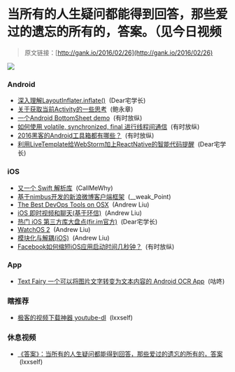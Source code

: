 # 当所有的人生疑问都能得到回答，那些爱过的遗忘的所有的，答案。（见今日视频

> 原文链接：[http://gank.io/2016/02/26](http://gank.io/2016/02/26)

![](http://ww1.sinaimg.cn/large/7a8aed7bjw1f1cl3c7rfgj20dw0ku76t.jpg)

### Android

* [深入理解LayoutInflater.inflate()](http://blog.chengdazhi.com/index.php/110?hmsr=toutiao.io&amp) &nbsp;(Dear宅学长)
* [关于获取当前Activity的一些思考](http://droidyue.com/blog/2016/02/21/thinking) &nbsp;(鲍永章)
* [一个Android BottomSheet demo](https://github.com/michael) &nbsp;(有时放纵)
* [如何使用 volatile, synchronized, final 进行线程间通信](https://segmentfault.com/a/1190000004487149) &nbsp;(有时放纵)
* [2016黑客的Android工具箱都有哪些？](http://www.finalshares.com/read) &nbsp;(有时放纵)
* [利用LiveTemplate给WebStorm加上ReactNative的智能代码提醒](https://github.com/virtoolswebplayer/ReactNative) &nbsp;(Dear宅学长)

### iOS

* [又一个 Swift 解析库](https://github.com/hkellaway/Gloss) &nbsp;(CallMeWhy)
* [基于nimbus开发的新浪微博客户端框架](https://github.com/jimneylee/JLSinaMBlogNimbus) &nbsp;(__weak_Point)
* [The Best DevOps Tools on OSX](https://dzone.com/articles/the) &nbsp;(Andrew Liu)
* [iOS 即时视频和聊天(基于环信)](http://www.jianshu.com/p/cd6724e864b1) &nbsp;(Andrew Liu)
* [热门 iOS 第三方库大盘点(fir.im官方)](http://www.jianshu.com/p/2252a29f47d2) &nbsp;(Dear宅学长)
* [WatchOS 2](http://beyondvincent.com/2015/10/16/2015) &nbsp;(Andrew Liu)
* [模块化与解耦(iOS)](http://blog.cnbluebox.com/blog/2015/11/28/module) &nbsp;(Andrew Liu)
* [Facebook如何缩短iOS应用启动时间几秒钟？](http://finalshares.com/read) &nbsp;(有时放纵)

### App

* [Text Fairy 一个可以将图片文字转变为文本内容的 Android OCR App](https://github.com/renard314/textfairy) &nbsp;(咕咚)

### 瞎推荐

* [极客的视频下载神器 youtube-dl](https://rg3.github.io/youtube) &nbsp;(lxxself)

### 休息视频

* [《答案》：当所有的人生疑问都能得到回答，那些爱过的遗忘的所有的，答案](http://weibo.com/p/230444d3c75a88d536ad705f33e0b64abdfe85) &nbsp;(lxxself)

